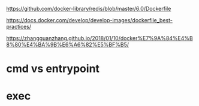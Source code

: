 
https://github.com/docker-library/redis/blob/master/6.0/Dockerfile

https://docs.docker.com/develop/develop-images/dockerfile_best-practices/

https://zhangguanzhang.github.io/2018/01/10/docker%E7%9A%84%E4%B8%80%E4%BA%9B%E6%A6%82%E5%BF%B5/

# cmd vs entrypoint


# exec




